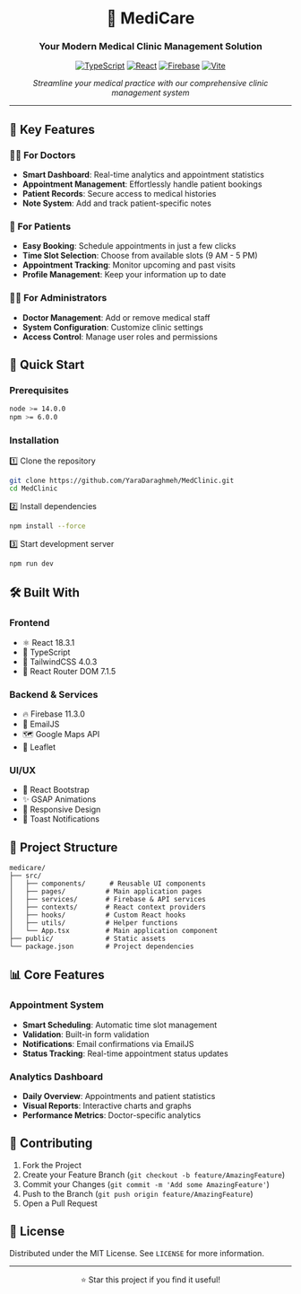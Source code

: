 <div align="center">

# 🏥 MediCare

### Your Modern Medical Clinic Management Solution

[![TypeScript](https://img.shields.io/badge/TypeScript-007ACC?style=for-the-badge&logo=typescript&logoColor=white)](https://www.typescriptlang.org/)
[![React](https://img.shields.io/badge/React-20232A?style=for-the-badge&logo=react&logoColor=61DAFB)](https://reactjs.org/)
[![Firebase](https://img.shields.io/badge/Firebase-039BE5?style=for-the-badge&logo=Firebase&logoColor=white)](https://firebase.google.com/)
[![Vite](https://img.shields.io/badge/vite-%23646CFF.svg?style=for-the-badge&logo=vite&logoColor=white)](https://vitejs.dev/)

*Streamline your medical practice with our comprehensive clinic management system* 


</div>

---

## 🌟 Key Features

### 👨‍⚕️ For Doctors
- **Smart Dashboard**: Real-time analytics and appointment statistics
- **Appointment Management**: Effortlessly handle patient bookings
- **Patient Records**: Secure access to medical histories
- **Note System**: Add and track patient-specific notes

### 👥 For Patients
- **Easy Booking**: Schedule appointments in just a few clicks
- **Time Slot Selection**: Choose from available slots (9 AM - 5 PM)
- **Appointment Tracking**: Monitor upcoming and past visits
- **Profile Management**: Keep your information up to date

### 👨‍💼 For Administrators
- **Doctor Management**: Add or remove medical staff
- **System Configuration**: Customize clinic settings
- **Access Control**: Manage user roles and permissions

## 🚀 Quick Start

### Prerequisites

```bash
node >= 14.0.0
npm >= 6.0.0
```

### Installation

1️⃣ Clone the repository
```bash
git clone https://github.com/YaraDaraghmeh/MedClinic.git
cd MedClinic
```

2️⃣ Install dependencies
```bash
npm install --force
```

3️⃣ Start development server
```bash
npm run dev
```

## 🛠️ Built With

### Frontend
- ⚛️ React 18.3.1
- 📘 TypeScript
- 🎨 TailwindCSS 4.0.3
- 🔄 React Router DOM 7.1.5

### Backend & Services
- 🔥 Firebase 11.3.0
- 📧 EmailJS
- 🗺️ Google Maps API
- 🍃 Leaflet

### UI/UX
- 🎨 React Bootstrap
- ✨ GSAP Animations
- 📱 Responsive Design
- 🔔 Toast Notifications

## 📁 Project Structure

```
medicare/
├── src/
│   ├── components/      # Reusable UI components
│   ├── pages/          # Main application pages
│   ├── services/       # Firebase & API services
│   ├── contexts/       # React context providers
│   ├── hooks/          # Custom React hooks
│   ├── utils/          # Helper functions
│   └── App.tsx         # Main application component
├── public/             # Static assets
└── package.json        # Project dependencies
```

## 📊 Core Features

### Appointment System
- **Smart Scheduling**: Automatic time slot management
- **Validation**: Built-in form validation
- **Notifications**: Email confirmations via EmailJS
- **Status Tracking**: Real-time appointment status updates

### Analytics Dashboard
- **Daily Overview**: Appointments and patient statistics
- **Visual Reports**: Interactive charts and graphs
- **Performance Metrics**: Doctor-specific analytics

## 🤝 Contributing

1. Fork the Project
2. Create your Feature Branch (`git checkout -b feature/AmazingFeature`)
3. Commit your Changes (`git commit -m 'Add some AmazingFeature'`)
4. Push to the Branch (`git push origin feature/AmazingFeature`)
5. Open a Pull Request

## 📝 License

Distributed under the MIT License. See `LICENSE` for more information.

---

<div align="center">

⭐️ Star this project if you find it useful!

</div>

